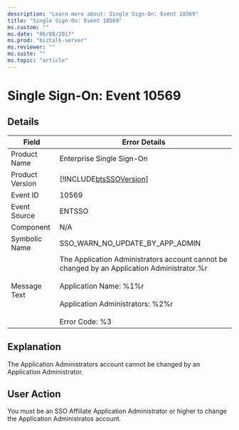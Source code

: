```yaml
---
description: "Learn more about: Single Sign-On: Event 10569"
title: "Single Sign-On: Event 10569"
ms.custom: ""
ms.date: "06/08/2017"
ms.prod: "biztalk-server"
ms.reviewer: ""
ms.suite: ""
ms.topic: "article"
---
```

# Single Sign-On: Event 10569
## Details  
  
| Field | Error Details|
|-----------------|--------------------------------------------------------------------------------------------------------------------------------------------------------------------------------------------------------|
|  Product Name   |                                                                                       Enterprise Single Sign-On                                                                                        |
| Product Version |                                                                       [!INCLUDE[btsSSOVersion](../includes/btsssoversion-md.md)]                                                                       |
|    Event ID     |                                                                                                 10569                                                                                                  |
|  Event Source   |                                                                                                 ENTSSO                                                                                                 |
|    Component    |                                                                                                  N/A                                                                                                   |
|  Symbolic Name  |                                                                                    SSO_WARN_NO_UPDATE_BY_APP_ADMIN                                                                                     |
|  Message Text   | The Application Administrators account cannot be changed by an Application Administrator.%r<br /><br /> Application Name: %1%r<br /><br /> Application Administrators: %2%r<br /><br /> Error Code: %3 |
  
## Explanation  
 The Application Administrators account cannot be changed by an Application Administrator.  
  
## User Action  
 You must be an SSO Affiliate Application Administrator or higher to change the Application Administratos account.
